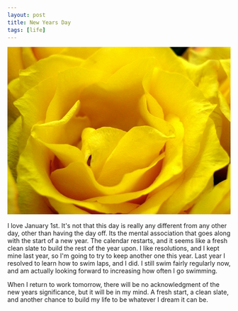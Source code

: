 ```yaml
--- 
layout: post
title: New Years Day
tags: [life]
---
```


<!-- <a href="/media/yellow_rose_main.jpg"><img src="/media/yellow_rose_main_thumb.jpg" /></a> -->
![Alt](media/yellow_rose_main.jpg)

I love January 1st. It's not that this day is really any different from any other day, other than having the day off. Its the mental association that goes along with the start of a new year. The calendar restarts, and it seems like a fresh clean slate to build the rest of the year upon. I like resolutions, and I kept mine last year, so I'm going to try to keep another one this year. Last year I resolved to learn how to swim laps, and I did. I still swim fairly regularly now, and am actually looking forward to increasing how often I go swimming.  

When I return to work tomorrow, there will be no acknowledgment of the new years significance, but it will be in my mind. A fresh start, a clean slate, and another chance to build my life to be whatever I dream it can be.

